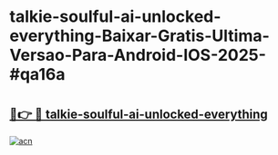 # talkie-soulful-ai-unlocked-everything-Baixar-Gratis-Ultima-Versao-Para-Android-IOS-2025-#qa16a

# <h2><a href="https://ainizakaria.my?title=talkie-soulful-ai-unlocked-everything&ref=24M">🔗👉 🔴 talkie-soulful-ai-unlocked-everything</a></h2>

[![acn](https://github.com/user-attachments/assets/0f9c940e-d8b0-45ae-aac7-cd30a18b3e1c)](https://ainizakaria.my?title=talkie-soulful-ai-unlocked-everything&ref=24M)

